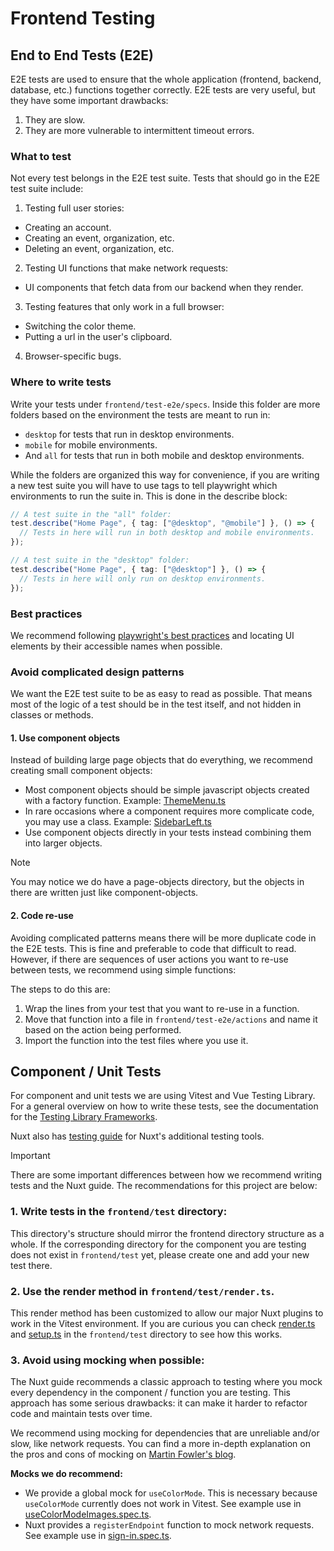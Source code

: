 # Frontend Testing

## End to End Tests (E2E)

E2E tests are used to ensure that the whole application (frontend, backend, database, etc.) functions together correctly.  E2E tests are very useful, but they have some important drawbacks:
1. They are slow.
2. They are more vulnerable to intermittent timeout errors.

### What to test

Not every test belongs in the E2E test suite. Tests that should go in the E2E test suite include:
1. Testing full user stories:
  - Creating an account.
  - Creating an event, organization, etc.
  - Deleting an event, organization, etc.
2. Testing UI functions that make network requests:
  - UI components that fetch data from our backend when they render.
3. Testing features that only work in a full browser:
  - Switching the color theme.
  - Putting a url in the user's clipboard.
4. Browser-specific bugs.

### Where to write tests
Write your tests under `frontend/test-e2e/specs`.  Inside this folder are more folders based on the environment the tests are meant to run in:
- `desktop` for tests that run in desktop environments.
- `mobile` for mobile environments.
- And `all` for tests that run in both mobile and desktop environments.

While the folders are organized this way for convenience, if you are writing a new test suite you will have to use tags to tell playwright which environments to run the suite in.  This is done in the describe block:
```typescript
// A test suite in the "all" folder:
test.describe("Home Page", { tag: ["@desktop", "@mobile"] }, () => {
  // Tests in here will run in both desktop and mobile environments.
});

// A test suite in the "desktop" folder:
test.describe("Home Page", { tag: ["@desktop"] }, () => {
  // Tests in here will only run on desktop environments.
});
```

### Best practices
We recommend following [playwright's best practices](https://playwright.dev/docs/best-practices) and locating UI elements by their accessible names when possible.

### Avoid complicated design patterns
We want the E2E test suite to be as easy to read as possible.  That means most of the logic of a test should be in the test itself, and not hidden in classes or methods.

#### 1. Use component objects
Instead of building large page objects that do everything, we recommend creating small component objects:
- Most component objects should be simple javascript objects created with a factory function.  Example: [ThemeMenu.ts](frontend/test-e2e/component-objects/ThemeMenu.ts)
- In rare occasions where a component requires more complicate code, you may use a class.  Example: [SidebarLeft.ts](frontend/test-e2e/component-objects/SidebarLeft.ts)
- Use component objects directly in your tests instead combining them into larger objects.

> [!NOTE]
> You may notice we do have a page-objects directory, but the objects in there are written just like component-objects.

#### 2. Code re-use
Avoiding complicated patterns means there will be more duplicate code in the E2E tests.  This is fine and preferable to code that difficult to read.  However, if there are sequences of user actions you want to re-use between tests, we recommend using simple functions:

The steps to do this are:
1. Wrap the lines from your test that you want to re-use in a function.
2. Move that function into a file in `frontend/test-e2e/actions` and name it based on the action being performed.
3. Import the function into the test files where you use it.

## Component / Unit Tests

For component and unit tests we are using Vitest and Vue Testing Library. For a general overview on how to write these tests, see the documentation for the [Testing Library Frameworks](https://testing-library.com/docs/).

Nuxt also has [testing guide](https://nuxt.com/docs/getting-started/testing#%EF%B8%8F-helpers) for Nuxt's additional testing tools.

> [!IMPORTANT]
> There are some important differences between how we recommend writing tests and the Nuxt guide.  The recommendations for this project are below:

### 1. Write tests in the `frontend/test` directory:

This directory's structure should mirror the frontend directory structure as a whole. If the corresponding directory for the component you are testing does not exist in `frontend/test` yet, please create one and add your new test there.

### 2. Use the render method in `frontend/test/render.ts`.

This render method has been customized to allow our major Nuxt plugins to work in the Vitest environment.  If you are curious you can check [render.ts](frontend/test/render.ts) and [setup.ts](frontend/test/render.ts) in the `frontend/test` directory to see how this works.

### 3. Avoid using mocking when possible:

The Nuxt guide recommends a classic approach to testing where you mock every dependency in the component / function you are testing. This approach has some serious drawbacks: it can make it harder to refactor code and maintain tests over time.

We recommend using mocking for dependencies that are unreliable and/or slow, like network requests. You can find a more in-depth explanation on the pros and cons of mocking on [Martin Fowler's blog](https://martinfowler.com/articles/mocksArentStubs.html).

**Mocks we do recommend:**

* We provide a global mock for `useColorMode`. This is necessary because `useColorMode` currently does not work in Vitest. See example use in [useColorModeImages.spec.ts](frontend/test/composables/useColorModeImages.spec.ts).
* Nuxt provides a `registerEndpoint` function to mock network requests. See example use in [sign-in.spec.ts](frontend/test/pages/auth/sign-in.spec.ts).
